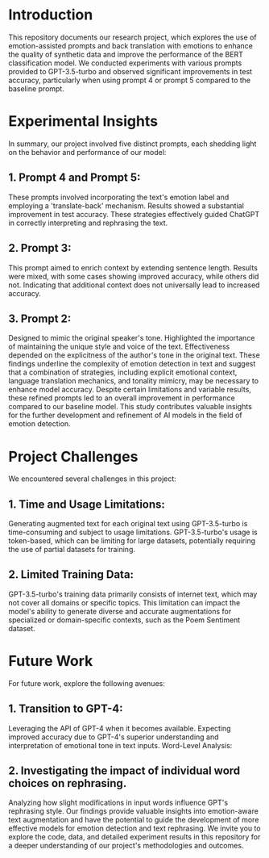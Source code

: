# Introduction
This repository documents our research project, which explores the use of emotion-assisted prompts and back translation with emotions to enhance the quality of synthetic data and improve the performance of the BERT classification model. We conducted experiments with various prompts provided to GPT-3.5-turbo and observed significant improvements in test accuracy, particularly when using prompt 4 or prompt 5 compared to the baseline prompt.

# Experimental Insights
In summary, our project involved five distinct prompts, each shedding light on the behavior and performance of our model:

## 1. Prompt 4 and Prompt 5:
These prompts involved incorporating the text's emotion label and employing a 'translate-back' mechanism.
Results showed a substantial improvement in test accuracy.
These strategies effectively guided ChatGPT in correctly interpreting and rephrasing the text.

## 2. Prompt 3:
This prompt aimed to enrich context by extending sentence length.
Results were mixed, with some cases showing improved accuracy, while others did not.
Indicating that additional context does not universally lead to increased accuracy.

## 3. Prompt 2:
Designed to mimic the original speaker's tone.
Highlighted the importance of maintaining the unique style and voice of the text.
Effectiveness depended on the explicitness of the author's tone in the original text.
These findings underline the complexity of emotion detection in text and suggest that a combination of strategies, including explicit emotional context, language translation mechanics, and tonality mimicry, may be necessary to enhance model accuracy. Despite certain limitations and variable results, these refined prompts led to an overall improvement in performance compared to our baseline model. This study contributes valuable insights for the further development and refinement of AI models in the field of emotion detection.

# Project Challenges
We encountered several challenges in this project:

## 1. Time and Usage Limitations:
Generating augmented text for each original text using GPT-3.5-turbo is time-consuming and subject to usage limitations.
GPT-3.5-turbo's usage is token-based, which can be limiting for large datasets, potentially requiring the use of partial datasets for training.

## 2. Limited Training Data:
GPT-3.5-turbo's training data primarily consists of internet text, which may not cover all domains or specific topics.
This limitation can impact the model's ability to generate diverse and accurate augmentations for specialized or domain-specific contexts, such as the Poem Sentiment dataset.

# Future Work
For future work, explore the following avenues:

## 1. Transition to GPT-4:
Leveraging the API of GPT-4 when it becomes available.
Expecting improved accuracy due to GPT-4's superior understanding and interpretation of emotional tone in text inputs.
Word-Level Analysis:

## 2. Investigating the impact of individual word choices on rephrasing.
Analyzing how slight modifications in input words influence GPT's rephrasing style.
Our findings provide valuable insights into emotion-aware text augmentation and have the potential to guide the development of more effective models for emotion detection and text rephrasing.
We invite you to explore the code, data, and detailed experiment results in this repository for a deeper understanding of our project's methodologies and outcomes.
